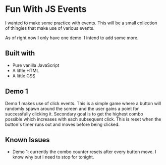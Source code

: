 # Fun With JS Events

I wanted to make some practice with events. This will be a small collection of thingies that make use of various events.

As of right now I only have one demo. I intend to add some more.

## Built with

- Pure vanilla JavaScript
- A little HTML
- A little CSS

## Demo 1

Demo 1 makes use of click events. This is a simple game where a button will randomly spawn around the screen and the user gains a point for successfully clicking it. Secondary goal is to get the highest combo possible which increases with each subsequent click. This is reset when the button's timer runs out and moves before being clicked.

## Known Issues

- Demo 1: currently the combo counter resets after every button move. I know why but I need to stop for tonight.
